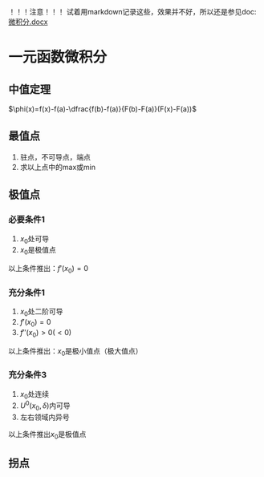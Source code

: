 ！！！注意！！！
试着用markdown记录这些，效果并不好，所以还是参见doc:
[微积分.docx](微积分.docx)



# 一元函数微积分

## 中值定理

$\phi(x)=f(x)-f(a)-\dfrac{f(b)-f(a)}{F(b)-F(a)}(F(x)-F(a))$

## 最值点
1. 驻点，不可导点，端点
2. 求以上点中的max或min

## 极值点

### 必要条件1
1. $x_0$处可导
2. $x_0$是极值点

以上条件推出：$f'(x_0)=0$

### 充分条件1
1. $x_0$处二阶可导
2. $f'(x_0)=0$
3. $f''(x_0)>0(<0)$

以上条件推出：$x_0$是极小值点（极大值点）

### 充分条件3
1. $x_0$处连续
2. $U^0(x_0,\delta)$内可导
3. 左右领域内异号

以上条件推出$x_0$是极值点

## 拐点
